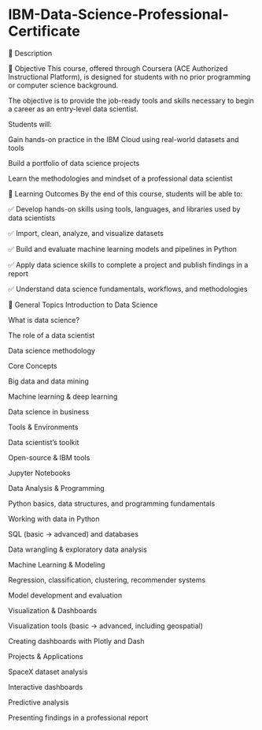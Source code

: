 # IBM-Data-Science-Professional-Certificate
📖 Description


🎯 Objective
This course, offered through Coursera (ACE Authorized Instructional Platform), is designed for students with no prior programming or computer science background.

The objective is to provide the job-ready tools and skills necessary to begin a career as an entry-level data scientist.

Students will:

Gain hands-on practice in the IBM Cloud using real-world datasets and tools

Build a portfolio of data science projects

Learn the methodologies and mindset of a professional data scientist


🚀 Learning Outcomes
By the end of this course, students will be able to:

✅ Develop hands-on skills using tools, languages, and libraries used by data scientists

✅ Import, clean, analyze, and visualize datasets

✅ Build and evaluate machine learning models and pipelines in Python

✅ Apply data science skills to complete a project and publish findings in a report

✅ Understand data science fundamentals, workflows, and methodologies


📂 General Topics
Introduction to Data Science

What is data science?

The role of a data scientist

Data science methodology

Core Concepts

Big data and data mining

Machine learning & deep learning

Data science in business

Tools & Environments

Data scientist’s toolkit

Open-source & IBM tools

Jupyter Notebooks

Data Analysis & Programming

Python basics, data structures, and programming fundamentals

Working with data in Python

SQL (basic → advanced) and databases

Data wrangling & exploratory data analysis

Machine Learning & Modeling

Regression, classification, clustering, recommender systems

Model development and evaluation

Visualization & Dashboards

Visualization tools (basic → advanced, including geospatial)

Creating dashboards with Plotly and Dash

Projects & Applications

SpaceX dataset analysis

Interactive dashboards

Predictive analysis

Presenting findings in a professional report
